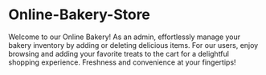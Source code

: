 # Online-Bakery-Store
Welcome to our Online Bakery! As an admin, effortlessly manage your bakery inventory by adding or deleting delicious items. For our users, enjoy browsing and adding your favorite treats to the cart for a delightful shopping experience. Freshness and convenience at your fingertips!
